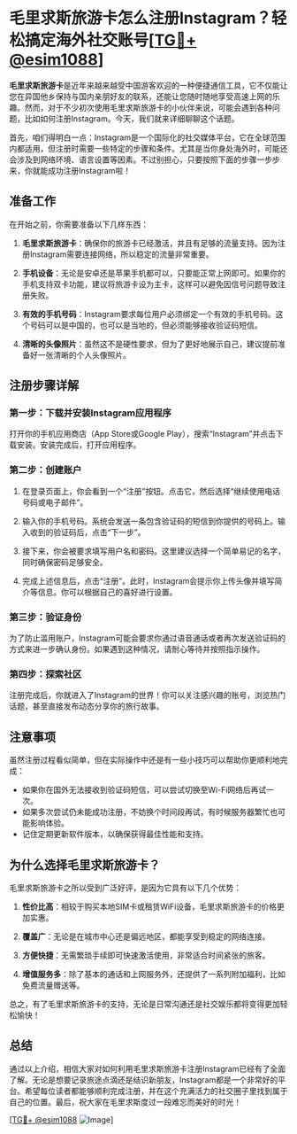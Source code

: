 # 毛里求斯旅游卡怎么注册Instagram？轻松搞定海外社交账号[[TG💪+ @esim1088](https://t.me/s/esim1088)]

**毛里求斯旅游卡**是近年来越来越受中国游客欢迎的一种便捷通信工具，它不仅能让您在异国他乡保持与国内亲朋好友的联系，还能让您随时随地享受高速上网的乐趣。然而，对于不少初次使用毛里求斯旅游卡的小伙伴来说，可能会遇到各种问题，比如如何注册Instagram。今天，我们就来详细聊聊这个话题。

首先，咱们得明白一点：Instagram是一个国际化的社交媒体平台，它在全球范围内都适用，但注册时需要一些特定的步骤和条件。尤其是当你身处海外时，可能还会涉及到网络环境、语言设置等因素。不过别担心，只要按照下面的步骤一步步来，你就能成功注册Instagram啦！

## 准备工作

在开始之前，你需要准备以下几样东西：

1. **毛里求斯旅游卡**：确保你的旅游卡已经激活，并且有足够的流量支持。因为注册Instagram需要连接网络，所以稳定的流量非常重要。
   
2. **手机设备**：无论是安卓还是苹果手机都可以，只要能正常上网即可。如果你的手机支持双卡功能，建议将旅游卡设为主卡，这样可以避免因信号问题导致注册失败。

3. **有效的手机号码**：Instagram要求每位用户必须绑定一个有效的手机号码。这个号码可以是中国的，也可以是当地的，但必须能够接收验证码短信。

4. **清晰的头像照片**：虽然这不是硬性要求，但为了更好地展示自己，建议提前准备好一张清晰的个人头像照片。

## 注册步骤详解

### 第一步：下载并安装Instagram应用程序

打开你的手机应用商店（App Store或Google Play），搜索“Instagram”并点击下载安装。安装完成后，打开应用程序。

### 第二步：创建账户

1. 在登录页面上，你会看到一个“注册”按钮。点击它，然后选择“继续使用电话号码或电子邮件”。

2. 输入你的手机号码。系统会发送一条包含验证码的短信到你提供的号码上。输入收到的验证码后，点击“下一步”。

3. 接下来，你会被要求填写用户名和密码。这里建议选择一个简单易记的名字，同时确保密码足够安全。

4. 完成上述信息后，点击“注册”。此时，Instagram会提示你上传头像并填写简介等信息。你可以根据自己的喜好进行设置。

### 第三步：验证身份

为了防止滥用账户，Instagram可能会要求你通过语音通话或者再次发送验证码的方式来进一步确认身份。如果遇到这种情况，请耐心等待并按照指示操作。

### 第四步：探索社区

注册完成后，你就进入了Instagram的世界！你可以关注感兴趣的账号，浏览热门话题，甚至直接发布动态分享你的旅行故事。

## 注意事项

虽然注册过程看似简单，但在实际操作中还是有一些小技巧可以帮助你更顺利地完成：

- 如果你在国外无法接收到验证码短信，可以尝试切换至Wi-Fi网络后再试一次。
- 如果多次尝试仍未能成功注册，不妨换个时间段再试，有时候服务器繁忙也可能影响体验。
- 记住定期更新软件版本，以确保获得最佳性能和支持。

## 为什么选择毛里求斯旅游卡？

毛里求斯旅游卡之所以受到广泛好评，是因为它具有以下几个优势：

1. **性价比高**：相较于购买本地SIM卡或租赁WiFi设备，毛里求斯旅游卡的价格更加实惠。
   
2. **覆盖广**：无论是在城市中心还是偏远地区，都能享受到稳定的网络连接。

3. **方便快捷**：无需繁琐手续即可快速激活使用，非常适合时间紧张的旅客。

4. **增值服务多**：除了基本的通话和上网服务外，还提供了一系列附加福利，比如免费流量赠送等。

总之，有了毛里求斯旅游卡的支持，无论是日常沟通还是社交娱乐都将变得更加轻松愉快！

## 总结

通过以上介绍，相信大家对如何利用毛里求斯旅游卡注册Instagram已经有了全面了解。无论是想要记录旅途点滴还是结识新朋友，Instagram都是一个非常好的平台。希望每位读者都能够顺利完成注册，并在这个充满活力的社交圈子里找到属于自己的位置。最后，祝大家在毛里求斯度过一段难忘而美好的时光！

[[TG💪+ @esim1088](https://t.me/s/esim1088) ![Image](https://i.postimg.cc/4NQfJmqS/Snipaste-2025-05-13-00-14-12.png)]